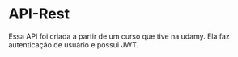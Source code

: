 # API-Rest

Essa API foi criada a partir de um curso que tive na udamy. Ela faz autenticação de usuário e possui JWT.
